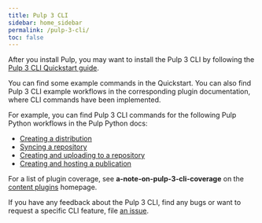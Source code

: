 ```yaml
---
title: Pulp 3 CLI
sidebar: home_sidebar
permalink: /pulp-3-cli/
toc: false
---
```


After you install Pulp, you may want to install the Pulp 3 CLI by following the [Pulp 3 CLI Quickstart guide](https://docs.pulpproject.org/pulp_cli/quickstart.html).

You can find some example commands in the Quickstart. You can also find Pulp 3 CLI example workflows in the corresponding plugin documentation, where CLI commands have been implemented.

For example, you can find Pulp 3 CLI commands for the following Pulp Python workflows in the Pulp Python docs:

* [Creating a distribution](https://docs.pulpproject.org/pulp_python/workflows/pypi.html#create-a-distribution)
* [Syncing a repository](https://docs.pulpproject.org/pulp_python/workflows/sync.html)
* [Creating and uploading to a repository](https://docs.pulpproject.org/pulp_python/workflows/upload.html)
* [Creating and hosting a publication](https://docs.pulpproject.org/pulp_python/workflows/publish.html)

For a list of plugin coverage, see **a-note-on-pulp-3-cli-coverage** on the [content plugins](/content-plugins/) homepage.

If you have any feedback about the Pulp 3 CLI,  find any bugs or want to request a specific CLI feature, file [an issue](https://github.com/pulp/pulp-cli/issues).
